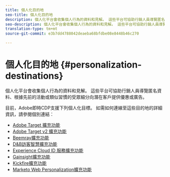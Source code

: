```yaml
---
title: 個人化目的地
seo-title: 個人化目的地
description: 個人化平台會收集個人行為的資料和見解。 這些平台可協助行銷人員導覽匿名資料、根據先前的活動或類似習慣的受眾細分向潛在客戶提供優惠或廣告。
seo-description: 個人化平台會收集個人行為的資料和見解。 這些平台可協助行銷人員導覽匿名資料、根據先前的活動或類似習慣的受眾細分向潛在客戶提供優惠或廣告。
translation-type: tm+mt
source-git-commit: e3b7dd4788042deaeba68bfdbe08e8448b46c270

---
```



# 個人化目的地 {#personalization-destinations}

個人化平台會收集個人行為的資料和見解。 這些平台可協助行銷人員導覽匿名資料、根據先前的活動或類似習慣的受眾細分向潛在客戶提供優惠或廣告。

目前，Adobe即時CDP支援下列個人化目標。 如需如何連線至這些目的地的詳細資訊，請參閱個別連結：

* [Adobe Target 擴充功能](/help/rtcdp/destinations/adobe-target-extension.md)
* [Adobe Target v2 擴充功能](/help/rtcdp/destinations/adobe-target-v2-extension.md)
* [Beemray擴充功能](/help/rtcdp/destinations/beemray-extension.md)
* [D&amp;B訪客智慧擴充功能](/help/rtcdp/destinations/dnb-extension.md)
* [Experience Cloud ID 服務擴充功能](/help/rtcdp/destinations/adobe-ecid-extension.md)
* [Gainsight擴充功能](/help/rtcdp/destinations/gainsight-extension.md)
* [Kickfire擴充功能](/help/rtcdp/destinations/kickfire-extension.md)
* [Marketo Web Personalization擴充功能](marketo-web-personalization-extension.md)
